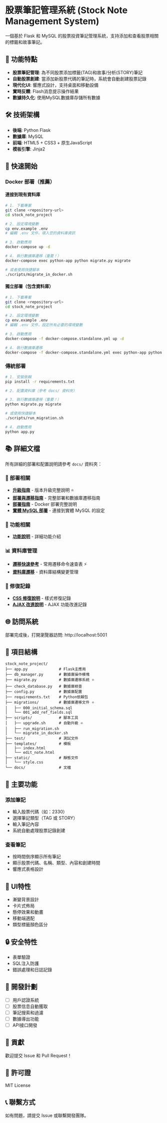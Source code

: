 # 股票筆記管理系統 (Stock Note Management System)

一個基於 Flask 和 MySQL 的股票投資筆記管理系統，支持添加和查看股票相關的標籤和故事筆記。

## 🚀 功能特點

- **股票筆記管理**: 為不同股票添加標籤(TAG)和故事/分析(STORY)筆記
- **自動股票創建**: 當添加新股票代碼的筆記時，系統會自動創建股票記錄
- **現代化UI**: 響應式設計，支持桌面和移動設備
- **實時反饋**: Flash消息提示操作結果
- **數據持久化**: 使用MySQL數據庫存儲所有數據

## 🛠️ 技術架構

- **後端**: Python Flask
- **數據庫**: MySQL
- **前端**: HTML5 + CSS3 + 原生JavaScript
- **模板引擎**: Jinja2

## 🚀 快速開始

### Docker 部署（推薦）

#### 連接到現有資料庫
```bash
# 1. 下載專案
git clone <repository-url>
cd stock_note_project

# 2. 設定環境變數
cp env.example .env
# 編輯 .env 文件，填入您的資料庫資訊

# 3. 啟動應用
docker-compose up -d

# 4. 執行數據庫遷移（重要！）
docker-compose exec python-app python migrate.py migrate

# 或者使用快捷腳本
./scripts/migrate_in_docker.sh
```

#### 獨立部署（包含資料庫）
```bash
# 1. 下載專案
git clone <repository-url>
cd stock_note_project

# 2. 設定環境變數
cp env.example .env
# 編輯 .env 文件，設定所有必要的環境變數

# 3. 啟動應用
docker-compose -f docker-compose.standalone.yml up -d

# 4. 執行數據庫遷移
docker-compose -f docker-compose.standalone.yml exec python-app python migrate.py migrate
```

### 傳統部署

```bash
# 1. 安裝依賴
pip install -r requirements.txt

# 2. 配置資料庫（參考 docs/ 資料夾）

# 3. 執行數據庫遷移（重要！）
python migrate.py migrate

# 或使用快捷腳本
./scripts/run_migration.sh

# 4. 啟動應用
python app.py
```

## 📚 詳細文檔

所有詳細的部署和配置說明請參考 `docs/` 資料夾：

### 🚀 部署相關
- **[升級指南](docs/UPGRADE_GUIDE.md)** - 版本升級完整說明 ⭐
- **[部署與遷移指南](docs/DEPLOYMENT_GUIDE.md)** - 完整部署和數據庫遷移指南
- **[部署指南](docs/DEPLOYMENT.md)** - Docker 部署完整說明
- **[實體 MySQL 部署](docs/PHYSICAL_MYSQL_DEPLOYMENT.md)** - 連接到實體 MySQL 的設定

### 🔧 功能相關
- **[功能說明](docs/README_NOTES_FEATURES.md)** - 詳細功能介紹

### 📊 資料庫管理
- **[遷移快速參考](docs/MIGRATION_QUICK_REF.md)** - 常用遷移命令速查表 ⚡
- **[資料庫遷移](docs/DATABASE_MIGRATIONS.md)** - 資料庫結構變更管理

### 🐛 修復記錄
- **[CSS 修復說明](docs/CSS_FIX_SUMMARY.md)** - 樣式修復記錄
- **[AJAX 改進說明](docs/AJAX_IMPROVEMENTS.md)** - AJAX 功能改進記錄

## 🌐 訪問系統

部署完成後，打開瀏覽器訪問: http://localhost:5001

## 📁 項目結構

```
stock_note_project/
├── app.py              # Flask主應用
├── db_manager.py       # 數據庫操作模塊
├── migrate.py          # 數據庫遷移系統 ⭐
├── check_database.py   # 數據庫檢查
├── config.py           # 數據庫配置
├── requirements.txt    # Python依賴包
├── migrations/         # 數據庫遷移文件 ⭐
│   ├── 000_initial_schema.sql
│   └── 001_add_ref_fields.sql
├── scripts/            # 腳本工具
│   ├── upgrade.sh      # 自動升級 ⭐
│   ├── run_migration.sh
│   └── migrate_in_docker.sh
├── test/               # 測試文件
├── templates/          # 模板
│   ├── index.html
│   └── edit_note.html
├── static/             # 靜態文件
│   └── style.css
└── docs/               # 文檔
```

## 🔧 主要功能

### 添加筆記
- 輸入股票代碼（如：2330）
- 選擇筆記類型（TAG 或 STORY）
- 輸入筆記內容
- 系統自動處理股票記錄創建

### 查看筆記
- 按時間倒序顯示所有筆記
- 顯示股票代碼、名稱、類型、內容和創建時間
- 響應式表格設計

## 🎨 UI特性

- 漸變背景設計
- 卡片式佈局
- 懸停效果和動畫
- 移動端適配
- 類型標籤顏色區分

## 🔒 安全特性

- 表單驗證
- SQL注入防護
- 錯誤處理和日誌記錄

## 🚧 開發計劃

- [ ] 用戶認證系統
- [ ] 股票信息自動獲取
- [ ] 筆記搜索和過濾
- [ ] 數據導出功能
- [ ] API接口開發

## 🤝 貢獻

歡迎提交 Issue 和 Pull Request！

## 📄 許可證

MIT License

## 📞 聯繫方式

如有問題，請提交 Issue 或聯繫開發團隊。
